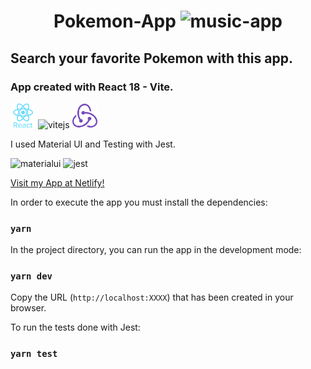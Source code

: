 <h1 align="center">Pokemon-App <img src="https://cdn-icons-png.flaticon.com/512/1408/1408992.png" alt="music-app" width="40" height="40" /></h1>
<h2>Search your favorite Pokemon with this app.</h2>
<h3>App created with React 18 - Vite.</h3> 
<p>
<img src="https://raw.githubusercontent.com/devicons/devicon/master/icons/react/react-original-wordmark.svg" alt="react" width="40" height="40" /> 
<img src="https://vectorwiki.com/images/bjlcA__vitejs.svg" alt="vitejs" width="40" height="40" />
<img src="https://raw.githubusercontent.com/devicons/devicon/master/icons/redux/redux-original.svg" alt="redux" width="40" height="40" />
</p>

I used Material UI and Testing with Jest.
<p>
<img src="https://v4.material-ui.com/static/logo.png" alt="materialui" width="40" height="40" />
<img src="https://www.vectorlogo.zone/logos/jestjsio/jestjsio-icon.svg" alt="jest" width="40" height="40" />
</p> 


[Visit my App at Netlify!](http://trassi-pokemon-app.netlify.app)


In order to execute the app you must install the dependencies:

### `yarn`

In the project directory, you can run the app in the development mode:

### `yarn dev`
Copy the URL (`http://localhost:XXXX`) that has been created in your browser.

To run the tests done with Jest:

### `yarn test`